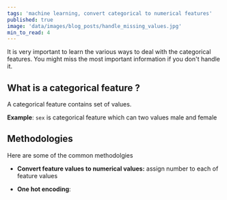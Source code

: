 ```yaml
---
tags: 'machine learning, convert categorical to numerical features'
published: true
image: 'data/images/blog_posts/handle_missing_values.jpg'
min_to_read: 4
---
```


It is very important to learn the various ways to deal with the categorical features. You might miss the most important information if you don't handle it.

## What is a categorical feature ?

A categorical feature contains set of values.

__Example__: `sex` is categorical feature which can two values male and female

## Methodologies

Here are some of the common methodolgies

- **Convert feature values to numerical values:**  assign number to each of feature values

- **One hot encoding**:

